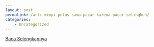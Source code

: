 ```yaml
---
layout: post
permalink: /arti-mimpi-putus-sama-pacar-karena-pacar-selingkuh/
categories:
    - Uncategorized
---
```


[Baca Selengkapnya](/07)